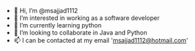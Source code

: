 - 👋 Hi, I’m @msajjad1112
- 👀 I’m interested in working as a software developer
- 🌱 I’m currently learning python
- 💞️ I’m looking to collaborate in Java and Python
- 📫 I can be contacted at my email 'msajjad1112@hotmail.com'

<!---
msajjad1112/msajjad1112 is a ✨ special ✨ repository because its `README.md` (this file) appears on your GitHub profile.
You can click the Preview link to take a look at your changes.
--->
